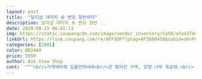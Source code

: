 ```yaml
---
layout: post 
title:  "달리샵 데미지 숏 밴딩 청반바지" 
description: 달리샵 데미지 숏 밴딩 청반 ..
date: 2020-08-15 06:01:13 
img: https://static.coupangcdn.com/image/vendor_inventory/5a56/afa437dcb659d13afca0e4217b899699a849efc02f408ba1fd406e03eb5e.jpg 
linkUrl: https://link.coupang.com/re/AFFSDP?lptag=AF3600438&subid=ahnPublicAsk&pageKey=1806828934&itemId=3074358338&vendorItemId=71062242267&traceid=V0-113-a2837245e89ef21a 
categories: [1001] 
color: BD24A9 
price: 5950 
author: Ask View Shop 
cont:  "^^<br/>가격에비해 입을만하네여<br/>걍 찢어진 구역, 모양 너무 똑같애.<br/> 이가격  이 디자인 실화인가.<br/>.<br/> 색깔도 맘에듬.<br/> 장마라 짧은 바지 필요해서 샀는데 득템!<br/>그냥 싼맛에 반바지 필요해서 구매한건데 잘 맞고 질도 좋아서 기분 좋네요.<br/><br/>배송예정일 8.<br/>4 일이었는데 주문다음날에 배송온거 뭐임? 판매자 우리 옆집사람임?<br/>헤짐이 심하지 않아 민망하지 않고 가볍게 잘 입을 수 있겠어요.<br/><br/>화면과 똑같은 옷이 배송와서 진짜 놀람.<br/><br/>" 
---
```

